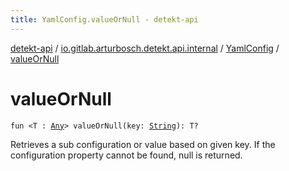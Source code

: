 ```yaml
---
title: YamlConfig.valueOrNull - detekt-api
---
```


[detekt-api](../../index.html) / [io.gitlab.arturbosch.detekt.api.internal](../index.html) / [YamlConfig](index.html) / [valueOrNull](./value-or-null.html)

# valueOrNull

`fun <T : `[`Any`](https://kotlinlang.org/api/latest/jvm/stdlib/kotlin/-any/index.html)`> valueOrNull(key: `[`String`](https://kotlinlang.org/api/latest/jvm/stdlib/kotlin/-string/index.html)`): T?`

Retrieves a sub configuration or value based on given key.
If the configuration property cannot be found, null is returned.

